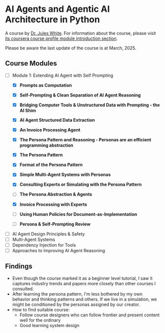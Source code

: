 # AI Agents and Agentic AI Architecture in Python

A course by [Dr. Jules White](https://engineering.vanderbilt.edu/bio/?pid=jules-white).
For information about the course, please visit [its coursera course profile module introduction section](https://www.coursera.org/learn/ai-agents-architecture-python#modules).

Please be aware the last update of the course is at March, 2025.
## Course Modules

- [ ] Module 1: Extending AI Agent with Self Prompting
  - [x] **Prompts as Computation**
  - [x] **Self-Prompting & Clean Separation of AI Agent Reasoning**  
  - [x] **Bridging Computer Tools & Unstructured Data with Prompting - the AI Shim**
  - [x] **AI Agent Structured Data Extraction**
  - [x] **An Invoice Processing Agent**

  - [x] **The Persona Pattern and Reasoning - Personas are an efficient programming abstraction**
  - [x] **The Persona Pattern**  
  - [x] **Format of the Persona Pattern**
  - [x] **Simple Multi-Agent Systems with Personas**
  - [x] **Consulting Experts or Simulating with the Persona Pattern**
  - [ ] **The Persona Abstraction & Agents**
  - [x] **Invoice Processing with Experts**
  - [ ] **Using Human Policies for Document-as-Implementation**
  - [ ] **Persona & Self-Prompting Review**
- [ ] AI Agent Design Principles & Safety
- [ ]  Multi-Agent Systems
- [ ] Dependency Injection for Tools
- [ ]  Approaches to Improving AI Agent Reasoning

## Findings

- Even though the course marked it as a beginner level tutorial, I saw it captures industry trends and papers more closely than other courses I consulted.
- After learning the persona pattern, I'm less bothered by my own behavior and thinking patterns and others. If we live in a simulation, we might be conditioned by the personas assigned by our creator.
- How to find suitable course: 
  - Follow course designers who can follow frontier and  present content well for the ordinary
  - Good learning system design